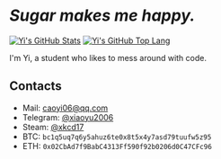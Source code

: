 # *Sugar makes me happy.*

[![Yi's GitHub Stats](https://github-readme-stats.vercel.app/api?username=xiaoyu2006&count_private=true&show_icons=true)](https://github.com/xiaoyu2006)
[![Yi's GitHub Top Lang](https://github-readme-stats.vercel.app/api/top-langs/?username=xiaoyu2006&hide=html,css,javascript&layout=compact)](https://github.com/xiaoyu2006)

I'm Yi, a student who likes to mess around with code.

## Contacts
 - Mail: [caoyi06@qq.com](mailto:caoyi06@qq.com)
 - Telegram: [@xiaoyu2006](https://t.me/xiaoyu2006)
 - Steam: [@xkcd17](https://steamcommunity.com/id/xiaoyu2006/)
 - BTC: `bc1q5uq7q6y5ahuz6te0x8t5x4y7asd79tuufw5z95`
 - ETH: `0x02CbAd7f9BabC4313Ff590f92b0206d0C47CFc96`
